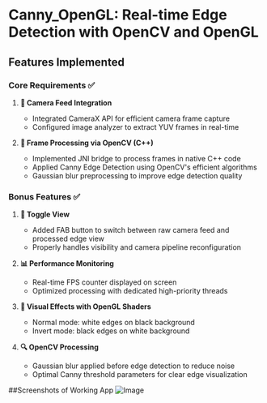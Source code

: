 # Canny_OpenGL: Real-time Edge Detection with OpenCV and OpenGL

## Features Implemented

### Core Requirements ✅

1. **📸 Camera Feed Integration**
   - Integrated CameraX API for efficient camera frame capture
   - Configured image analyzer to extract YUV frames in real-time

2. **🔁 Frame Processing via OpenCV (C++)**
   - Implemented JNI bridge to process frames in native C++ code
   - Applied Canny Edge Detection using OpenCV's efficient algorithms
   - Gaussian blur preprocessing to improve edge detection quality

### Bonus Features ✅

1. **🔄 Toggle View**
   - Added FAB button to switch between raw camera feed and processed edge view
   - Properly handles visibility and camera pipeline reconfiguration

2. **📊 Performance Monitoring**
   - Real-time FPS counter displayed on screen
   - Optimized processing with dedicated high-priority threads

3. **🎨 Visual Effects with OpenGL Shaders**
   - Normal mode: white edges on black background
   - Invert mode: black edges on white background

4. **🔍 OpenCV Processing**
   - Gaussian blur applied before edge detection to reduce noise
   - Optimal Canny threshold parameters for clear edge visualization

##Screenshots of Working App
![Image](https://github.com/user-attachments/assets/2d1a1e2b-2c9c-4326-a58e-4c985b6324b2)

